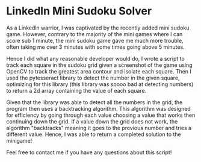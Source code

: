 # Linkedln Mini Sudoku Solver

As a Linkedln warrior, I was captivated by the recently added mini sudoku game. However, contrary to the majority of the mini games where I can score sub 1 minute, the mini sudoku game gave me much more trouble, often taking me over 3 minutes with some times going above 5 minutes. 

Hence I did what any reasonable developer would do, I wrote a script to track each square in the sudoku grid given a screenshot of the game using OpenCV to track the greatest area contour and isolate each square. Then I used the pytesseract library to detect the number in the given square, optimizing for this library (this library was soooo bad at detecting numbers) to return a 2d array containing the value of each square. 

Given that the library was able to detect all the numbers in the grid, the program then uses a backtracking algorithm. This algorithm was designed for efficiency by going through each value choosing a value that works then continuing down the grid. If a value down the grid does not work, the algorithm "backtracks" meaning it goes to the previous number and tries a different value. Hence, I was able to return a completed solution to the minigame!



Feel free to contact me if you have any questions about this script!
